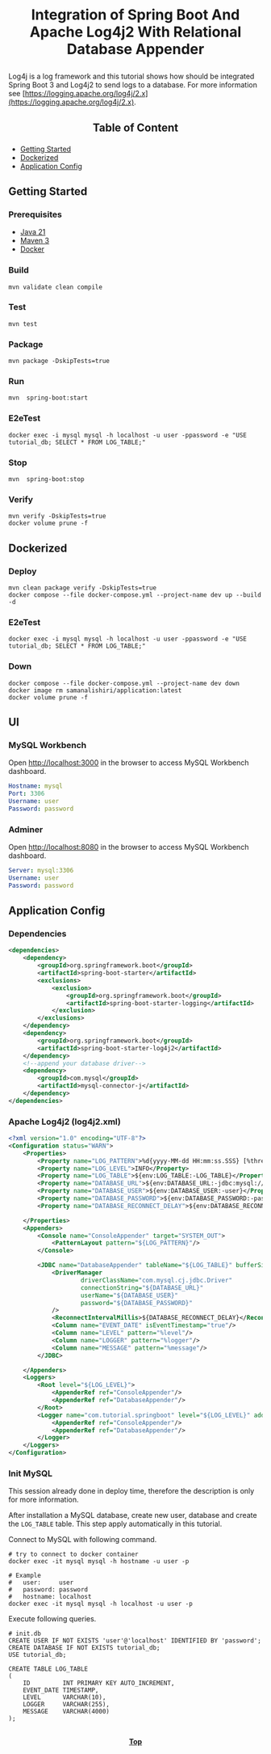 # <p align="center">Integration of Spring Boot And Apache Log4j2 With Relational Database Appender</p>

<p align="justify">

Log4j is a log framework and this tutorial shows how should be integrated Spring Boot 3 and Log4j2 to send logs to a
database. For more information see [https://logging.apache.org/log4j/2.x](https://logging.apache.org/log4j/2.x).

</p>

## <p align="center"> Table of Content </p>

* [Getting Started](#getting-started)
* [Dockerized](#dockerized)
* [Application Config](#application-config)

## Getting Started

### Prerequisites

* [Java 21](https://www.oracle.com/java/technologies/downloads)
* [Maven 3](https://maven.apache.org/index.html)
* [Docker](https://www.docker.com)

### Build

```shell
mvn validate clean compile 
```

### Test

```shell
mvn test
```

### Package

```shell
mvn package -DskipTests=true
```

### Run

```shell
mvn  spring-boot:start
```

### E2eTest

```shell
docker exec -i mysql mysql -h localhost -u user -ppassword -e "USE tutorial_db; SELECT * FROM LOG_TABLE;"
```

### Stop

```shell
mvn  spring-boot:stop
```

### Verify

```shell
mvn verify -DskipTests=true
docker volume prune -f
```

## Dockerized

### Deploy

```shell
mvn clean package verify -DskipTests=true
docker compose --file docker-compose.yml --project-name dev up --build -d
```

### E2eTest

```shell
docker exec -i mysql mysql -h localhost -u user -ppassword -e "USE tutorial_db; SELECT * FROM LOG_TABLE;"
```

### Down

```shell
docker compose --file docker-compose.yml --project-name dev down
docker image rm samanalishiri/application:latest
docker volume prune -f
```

## UI

### MySQL Workbench

Open [http://localhost:3000](http://localhost:3000) in the browser to access MySQL Workbench dashboard.

```yaml
Hostname: mysql
Port: 3306
Username: user
Password: password
```

### Adminer

Open [http://localhost:8080](http://localhost:8080) in the browser to access MySQL Workbench dashboard.

```yaml
Server: mysql:3306
Username: user
Password: password
```

## Application Config

### Dependencies

```xml
<dependencies>
    <dependency>
        <groupId>org.springframework.boot</groupId>
        <artifactId>spring-boot-starter</artifactId>
        <exclusions>
            <exclusion>
                <groupId>org.springframework.boot</groupId>
                <artifactId>spring-boot-starter-logging</artifactId>
            </exclusion>
        </exclusions>
    </dependency>
    <dependency>
        <groupId>org.springframework.boot</groupId>
        <artifactId>spring-boot-starter-log4j2</artifactId>
    </dependency>
    <!--append your database driver-->
    <dependency>
        <groupId>com.mysql</groupId>
        <artifactId>mysql-connector-j</artifactId>
    </dependency>
</dependencies>
```

### Apache Log4j2 (log4j2.xml)

```xml
<?xml version="1.0" encoding="UTF-8"?>
<Configuration status="WARN">
    <Properties>
        <Property name="LOG_PATTERN">%d{yyyy-MM-dd HH:mm:ss.SSS} [%thread] %-5level %logger{36} - %msg%n</Property>
        <Property name="LOG_LEVEL">INFO</Property>
        <Property name="LOG_TABLE">${env:LOG_TABLE:-LOG_TABLE}</Property>
        <Property name="DATABASE_URL">${env:DATABASE_URL:-jdbc:mysql://localhost:3306/tutorial_db}</Property>
        <Property name="DATABASE_USER">${env:DATABASE_USER:-user}</Property>
        <Property name="DATABASE_PASSWORD">${env:DATABASE_PASSWORD:-password}</Property>
        <Property name="DATABASE_RECONNECT_DELAY">${env:DATABASE_RECONNECT_DELAY:-8000}</Property>

    </Properties>
    <Appenders>
        <Console name="ConsoleAppender" target="SYSTEM_OUT">
            <PatternLayout pattern="${LOG_PATTERN}"/>
        </Console>

        <JDBC name="DatabaseAppender" tableName="${LOG_TABLE}" bufferSize="1" ignoreExceptions="true">
            <DriverManager
                    driverClassName="com.mysql.cj.jdbc.Driver"
                    connectionString="${DATABASE_URL}"
                    userName="${DATABASE_USER}"
                    password="${DATABASE_PASSWORD}"
            />
            <ReconnectIntervalMillis>${DATABASE_RECONNECT_DELAY}</ReconnectIntervalMillis>
            <Column name="EVENT_DATE" isEventTimestamp="true"/>
            <Column name="LEVEL" pattern="%level"/>
            <Column name="LOGGER" pattern="%logger"/>
            <Column name="MESSAGE" pattern="%message"/>
        </JDBC>

    </Appenders>
    <Loggers>
        <Root level="${LOG_LEVEL}">
            <AppenderRef ref="ConsoleAppender"/>
            <AppenderRef ref="DatabaseAppender"/>
        </Root>
        <Logger name="com.tutorial.springboot" level="${LOG_LEVEL}" additivity="false">
            <AppenderRef ref="ConsoleAppender"/>
            <AppenderRef ref="DatabaseAppender"/>
        </Logger>
    </Loggers>
</Configuration>

```

### Init MySQL

This session already done in deploy time, therefore the description is only for more information.

<p>

After installation a MySQL database, create new user, database and create the `LOG_TABLE` table. This step apply
automatically in this tutorial.

</p>

Connect to MySQL with following command.

```shell
# try to connect to docker container
docker exec -it mysql mysql -h hostname -u user -p

# Example
#   user:     user
#   password: password 
#   hostname: localhost
docker exec -it mysql mysql -h localhost -u user -p
```

Execute following queries.

```mysql
# init.db
CREATE USER IF NOT EXISTS 'user'@'localhost' IDENTIFIED BY 'password';
CREATE DATABASE IF NOT EXISTS tutorial_db;
USE tutorial_db;

CREATE TABLE LOG_TABLE
(
    ID         INT PRIMARY KEY AUTO_INCREMENT,
    EVENT_DATE TIMESTAMP,
    LEVEL      VARCHAR(10),
    LOGGER     VARCHAR(255),
    MESSAGE    VARCHAR(4000)
);
```

##

**<p align="center"> [Top](#integration-of-spring-boot-and-apache-log4j2-with-relational-database-appender) </p>**
